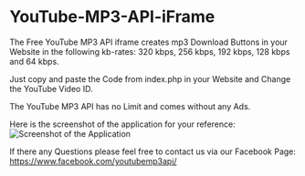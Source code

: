 # YouTube-MP3-API-iFrame
The Free YouTube MP3 API iframe creates mp3 Download Buttons in your Website in the following kb-rates: 320 kbps, 256 kbps, 192 kbps, 128 kbps and 64 kbps.

Just copy and paste the Code from index.php in your Website and Change the YouTube Video ID.

The YouTube MP3 API has no Limit and comes without any Ads.

Here is the screenshot of the application for your reference:
![Screenshot of the Application ](https://github.com/harsh3105/YouTube-MP3-API-iFrame/blob/master/Screenshot.png)


If there any Questions please feel free to contact us via our Facebook Page:
https://www.facebook.com/youtubemp3api/
